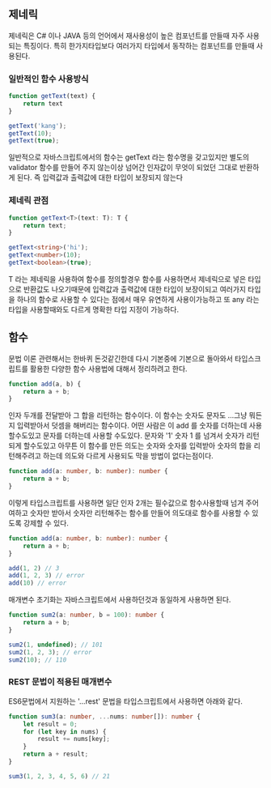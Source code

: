 ## 제네릭
제네릭은 C# 이나 JAVA 등의 언어에서 재사용성이 높은 컴포넌트를 만들때 자주 사용되는 특징이다. 특히 한가지타입보다 여러가지 타입에서 동작하는 컴포넌트를 만들때 사용된다.
  
### 일반적인 함수 사용방식
```javascript
function getText(text) {
    return text
}

getText('kang');
getText(10);
getText(true);
```

일반적으로 자바스크립트에서의 함수는 getText 라는 함수명을 갖고있지만 별도의 validator 함수를 만들어 주지 않는이상 넘어간 인자값이 무엇이 되었던 그대로 반환하게 된다. 즉 입력값과 출력값에 대한 타입이 보장되지 않는다

### 제네릭 관점
```typescript
function getText<T>(text: T): T {
    return text;
}

getText<string>('hi');
getText<number>(10);
getText<boolean>(true);
```

T 라는 제네릭을 사용하여 함수를 정의할경우 함수를 사용하면서 제네릭으로 넣은 타입으로 반환값도 나오기때문에 입력값과 출력값에 대한 타입이 보장이되고 여러가지 타입을 하나의 함수로 사용할 수 있다는 점에서 매우 유연하게 사용이가능하고 또 any 라는 타입을 사용할때와도 다르게 명확한 타입 지정이 가능하다.

## 함수
문법 이론 관련해서는 한바퀴 돈것같긴한데 다시 기본중에 기본으로 돌아와서 타입스크립트를 활용한 다양한 함수 사용법에 대해서 정리하려고 한다.

```javascript
function add(a, b) {
    return a + b;
}
```
인자 두개를 전달받아 그 합을 리턴하는 함수이다. 이 함수는 숫자도 문자도 ...그냥 뭐든지 입력받아서 덧셈을 해버리는 함수이다. 어떤 사람은 이 add 를 숫자를 더하는데 사용할수도있고 문자를 더하는데 사용할 수도있다. 문자와 '1' 숫자 1 를 넘겨서 숫자가 리턴되게 할수도있고 아무튼 이 함수를 만든 의도는 숫자와 숫자를 입력받아 숫자의 합을 리턴해주려고 하는데 의도와 다르게 사용되도 막을 방법이 없다는점이다.

```typescript
function add(a: number, b: number): number {
    return a + b;
}
```

이렇게 타입스크립트를 사용하면 일단 인자 2개는 필수값으로 함수사용할때 넘겨 주어여하고 숫자만 받아서 숫자만 리턴해주는 함수를 만들어 의도대로 함수를 사용할 수 있도록 강제할 수 있다.

```typescript
function add(a: number, b: number): number {
    return a + b;
}

add(1, 2) // 3
add(1, 2, 3) // error
add(10) // error
```

매개변수 초기화는 자바스크립트에서 사용하던것과 동일하게 사용하면 된다.

```typescript
function sum2(a: number, b = 100): number {
    return a + b;
}

sum2(1, undefined); // 101
sum2(1, 2, 3); // error
sum2(10); // 110
```

### REST 문법이 적용된 매개변수
ES6문법에서 지원하는 '...rest' 문법을 타입스크립트에서 사용하면 아래와 같다.

```typescript
function sum3(a: number, ...nums: number[]): number {
    let result = 0;
    for (let key in nums) {
        result += nums[key];
    }
    return a + result;
}

sum3(1, 2, 3, 4, 5, 6) // 21
```